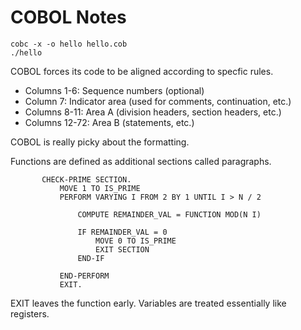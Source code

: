 # COBOL Notes
```
cobc -x -o hello hello.cob
./hello
```
COBOL forces its code to be aligned according to specfic rules.
- Columns 1-6: Sequence numbers (optional)
- Column 7: Indicator area (used for comments, continuation, etc.)
- Columns 8-11: Area A (division headers, section headers, etc.)
- Columns 12-72: Area B (statements, etc.)

COBOL is really picky about the formatting. 

Functions are defined as additional sections called paragraphs. 
```
       CHECK-PRIME SECTION.
           MOVE 1 TO IS_PRIME
           PERFORM VARYING I FROM 2 BY 1 UNTIL I > N / 2

               COMPUTE REMAINDER_VAL = FUNCTION MOD(N I)
               
               IF REMAINDER_VAL = 0
                   MOVE 0 TO IS_PRIME
                   EXIT SECTION
               END-IF

           END-PERFORM
           EXIT.
```

EXIT leaves the function early. 
Variables are treated essentially like registers. 